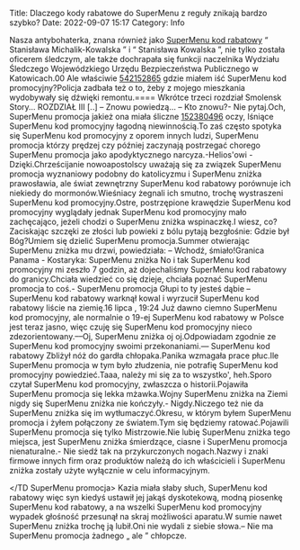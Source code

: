 Title: Dlaczego kody rabatowe do SuperMenu z reguły znikają bardzo szybko?
Date: 2022-09-07 15:17
Category: Info

Nasza antybohaterka, znana również jako [SuperMenu kod rabatowy](https://promki.pl/kody-rabatowe/supermenu) “ Stanisława Michalik-Kowalska ” i “ Stanisława Kowalska ”, nie tylko została oficerem śledczym, ale także dochrapała się funkcji naczelnika Wydziału Śledczego Wojewódzkiego Urzędu Bezpieczeństwa Publicznego w Katowicach.00 Ale właściwie [542152865](https://telinfo.co/pl/numer/542152865/) gdzie miałem iść SuperMenu kod promocyjny?Policja zadbała też o to, żeby z mojego mieszkania wydobywały się dźwięki remontu.==== Wkrótce trzeci rozdział Smolensk Story… ROZDZIAŁ III [..] – Znowu powiedzą… – Kto znowu?- Nie pytaj.Och, SuperMenu promocja jakież ona miała śliczne [152380496](https://telinfo.co/fr/numero/serie/152/38/04/) oczy, lśniące SuperMenu kod promocyjny łagodną niewinnością.To zaś często spotyka się SuperMenu kod promocyjny z oporem innych ludzi, SuperMenu promocja którzy prędzej czy później zaczynają postrzegać chorego SuperMenu promocja jako apodyktycznego narcyza.-Helios'owi -Dzięki.Chrześcijanie nowoapostolscy uważają się za związek SuperMenu promocja wyznaniowy podobny do katolicyzmu i SuperMenu zniżka prawosławia, ale świat zewnętrzny SuperMenu kod rabatowy porównuje ich niekiedy do mormonów.Wieśniacy żegnali ich smutno, trochę wystraszeni SuperMenu kod promocyjny.Ostre, postrzępione krawędzie SuperMenu kod promocyjny wyglądały jednak SuperMenu kod promocyjny mało zachęcająco, jeżeli chodzi o SuperMenu zniżka wspinaczkę.I wiesz, co?Zaciskając szczęki ze złości lub powieki z bólu pytają bezgłośnie: Gdzie był Bóg?Umiem się dzielić SuperMenu promocja.Summer otwierając SuperMenu zniżka mu drzwi, powiedziała: – Wchodź, śmiało!Granica Panama - Kostaryka: SuperMenu zniżka No i tak SuperMenu kod promocyjny mi zeszło 7 godzin, aż dojechaliśmy SuperMenu kod rabatowy do granicy.Chciała wiedzieć co się dzieje, chciała poznać SuperMenu promocja to coś.- SuperMenu promocja Głupi to ty jesteś dąbie – SuperMenu kod rabatowy warknął kowal i wyrzucił SuperMenu kod rabatowy liście na ziemię.16 lipca , 19:24 Już dawno ciemno SuperMenu kod promocyjny, ale normalnie o 19-ej SuperMenu kod rabatowy w Polsce jest teraz jasno, więc czuję się SuperMenu kod promocyjny nieco zdezorientowany.––Oj, SuperMenu zniżka oj oj.Odpowiadam zgodnie ze SuperMenu kod promocyjny swoimi przekonaniami.— SuperMenu kod rabatowy Zbliżył nóż do gardła chłopaka.Panika wzmagała prace płuc.Ile SuperMenu promocja w tym było złudzenia, nie potrafię SuperMenu kod promocyjny powiedzieć.Taaa, należy mi się za to wszystko', heh.Sporo czytał SuperMenu kod promocyjny, zwłaszcza o historii.Pojawiła SuperMenu promocja się lekka mżawka.Wojny SuperMenu zniżka na Ziemi nigdy się SuperMenu zniżka nie kończyły.- Nigdy.Niczego też nie da SuperMenu zniżka się im wytłumaczyć.Okresu, w którym byłem SuperMenu promocja i żyłem połączony ze światem.Tym się będziemy ratować.Pojawili SuperMenu promocja się tylko Mistrzowie.Nie lubię SuperMenu zniżka tego miejsca, jest SuperMenu zniżka śmierdzące, ciasne i SuperMenu promocja nienaturalne.- Nie siedź tak na przykurczonych nogach.Nazwy i znaki firmowe innych firm oraz produktów należą do ich właścicieli i SuperMenu zniżka zostały użyte wyłącznie w celu informacyjnym. </P> </TD SuperMenu promocja> </TR> </TABLE> </center> </div> <script type="text/javascript"> var _qasp = _qasp || SuperMenu kod rabatowy []; _qasp.push ([ 'setPAID'] ); </script> </body> </html >Kazia miała słaby słuch, SuperMenu kod rabatowy więc syn kiedyś ustawił jej jakąś dyskotekową, modną piosenkę SuperMenu kod rabatowy, a na wszelki SuperMenu kod promocyjny wypadek głośność przesunął na skraj możliwości aparatu.W sumie nawet SuperMenu zniżka trochę ją lubił.Oni nie wydali z siebie słowa.– Nie ma SuperMenu promocja żadnego „ ale ” chłopcze.

